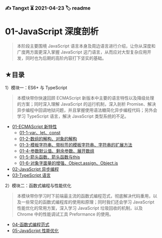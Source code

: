 ### ✍️ Tangxt ⏳ 2021-04-23 🏷️ readme

# 01-JavaScript 深度剖析

> 本阶段主要围境 JavaScript 语言本身及周边语言进行介绍，让你从深度和广度两方面更深入掌握 JavaScript 这门语言，从而应对大型复杂应用开发，同时也为后期的高阶内容打下坚实的基础。

## ★目录

1）模块一：ES6+ 与 TypeScript

> 本模块带你快速回顾 ECMAScript 新版本中主要的语言特性以及降级处理的方案；同时深入理解 JavaScript 的运行机制，深入剖析 Promise、解决异步编程中回调地狱问题，并且掌握使用语法糖简化异步编程代码；另外会学习 TypeScript 语言，解决 JavaScript 类型系统的不足。

- [01-ECMAScript 新特性](./01.md)
  - [01-1-var、let、const](./01-1.md)
  - [01-2-数组的解构、对象的解构](./01-2.md)
  - [01-3-模板字符串、带标签的模板字符串、字符串的扩展方法](./01-3.md)
  - [01-4-参数默认值、剩余参数、展开数组](./01-4.md)
  - [01-5-箭头函数、箭头函数与this](./01-5.md)
  - [01-6-对象字面量的增强、Object.assign、Object.is](./01-6.md)
- [02-JavaScript 异步编程](./02.md)
- [03-TypeScript 语言](./03.md)

2）模块二：函数式编程与性能优化

> 本模块带你学习时下前端最主流的函数式编程范式，彻底解决代码重用，以及一些常见的函数式编程库的使用和原理；同时我们还会学习 JavaScript 性能优化的常用方案，深入学习 JavaScript 垃圾回收的机制，以及 Chrome 中的性能调试工具 Preformance 的使用。

- [04-函数式编程范式](./04.md)
- [05-JavaScript 性能优化](./05.md)